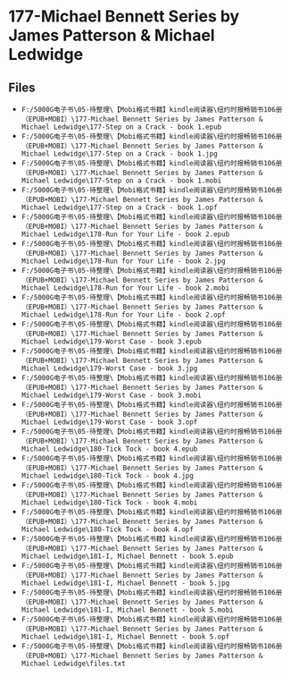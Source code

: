 # 177-Michael Bennett Series by James Patterson & Michael Ledwidge

## Files

- `F:/5000G电子书\05-待整理\【Mobi格式书籍】kindle阅读器\纽约时报畅销书106册（EPUB+MOBI）\177-Michael Bennett Series by James Patterson & Michael Ledwidge\177-Step on a Crack - book 1.epub`
- `F:/5000G电子书\05-待整理\【Mobi格式书籍】kindle阅读器\纽约时报畅销书106册（EPUB+MOBI）\177-Michael Bennett Series by James Patterson & Michael Ledwidge\177-Step on a Crack - book 1.jpg`
- `F:/5000G电子书\05-待整理\【Mobi格式书籍】kindle阅读器\纽约时报畅销书106册（EPUB+MOBI）\177-Michael Bennett Series by James Patterson & Michael Ledwidge\177-Step on a Crack - book 1.mobi`
- `F:/5000G电子书\05-待整理\【Mobi格式书籍】kindle阅读器\纽约时报畅销书106册（EPUB+MOBI）\177-Michael Bennett Series by James Patterson & Michael Ledwidge\177-Step on a Crack - book 1.opf`
- `F:/5000G电子书\05-待整理\【Mobi格式书籍】kindle阅读器\纽约时报畅销书106册（EPUB+MOBI）\177-Michael Bennett Series by James Patterson & Michael Ledwidge\178-Run for Your Life - book 2.epub`
- `F:/5000G电子书\05-待整理\【Mobi格式书籍】kindle阅读器\纽约时报畅销书106册（EPUB+MOBI）\177-Michael Bennett Series by James Patterson & Michael Ledwidge\178-Run for Your Life - book 2.jpg`
- `F:/5000G电子书\05-待整理\【Mobi格式书籍】kindle阅读器\纽约时报畅销书106册（EPUB+MOBI）\177-Michael Bennett Series by James Patterson & Michael Ledwidge\178-Run for Your Life - book 2.mobi`
- `F:/5000G电子书\05-待整理\【Mobi格式书籍】kindle阅读器\纽约时报畅销书106册（EPUB+MOBI）\177-Michael Bennett Series by James Patterson & Michael Ledwidge\178-Run for Your Life - book 2.opf`
- `F:/5000G电子书\05-待整理\【Mobi格式书籍】kindle阅读器\纽约时报畅销书106册（EPUB+MOBI）\177-Michael Bennett Series by James Patterson & Michael Ledwidge\179-Worst Case - book 3.epub`
- `F:/5000G电子书\05-待整理\【Mobi格式书籍】kindle阅读器\纽约时报畅销书106册（EPUB+MOBI）\177-Michael Bennett Series by James Patterson & Michael Ledwidge\179-Worst Case - book 3.jpg`
- `F:/5000G电子书\05-待整理\【Mobi格式书籍】kindle阅读器\纽约时报畅销书106册（EPUB+MOBI）\177-Michael Bennett Series by James Patterson & Michael Ledwidge\179-Worst Case - book 3.mobi`
- `F:/5000G电子书\05-待整理\【Mobi格式书籍】kindle阅读器\纽约时报畅销书106册（EPUB+MOBI）\177-Michael Bennett Series by James Patterson & Michael Ledwidge\179-Worst Case - book 3.opf`
- `F:/5000G电子书\05-待整理\【Mobi格式书籍】kindle阅读器\纽约时报畅销书106册（EPUB+MOBI）\177-Michael Bennett Series by James Patterson & Michael Ledwidge\180-Tick Tock - book 4.epub`
- `F:/5000G电子书\05-待整理\【Mobi格式书籍】kindle阅读器\纽约时报畅销书106册（EPUB+MOBI）\177-Michael Bennett Series by James Patterson & Michael Ledwidge\180-Tick Tock - book 4.jpg`
- `F:/5000G电子书\05-待整理\【Mobi格式书籍】kindle阅读器\纽约时报畅销书106册（EPUB+MOBI）\177-Michael Bennett Series by James Patterson & Michael Ledwidge\180-Tick Tock - book 4.mobi`
- `F:/5000G电子书\05-待整理\【Mobi格式书籍】kindle阅读器\纽约时报畅销书106册（EPUB+MOBI）\177-Michael Bennett Series by James Patterson & Michael Ledwidge\180-Tick Tock - book 4.opf`
- `F:/5000G电子书\05-待整理\【Mobi格式书籍】kindle阅读器\纽约时报畅销书106册（EPUB+MOBI）\177-Michael Bennett Series by James Patterson & Michael Ledwidge\181-I, Michael Bennett - book 5.epub`
- `F:/5000G电子书\05-待整理\【Mobi格式书籍】kindle阅读器\纽约时报畅销书106册（EPUB+MOBI）\177-Michael Bennett Series by James Patterson & Michael Ledwidge\181-I, Michael Bennett - book 5.jpg`
- `F:/5000G电子书\05-待整理\【Mobi格式书籍】kindle阅读器\纽约时报畅销书106册（EPUB+MOBI）\177-Michael Bennett Series by James Patterson & Michael Ledwidge\181-I, Michael Bennett - book 5.mobi`
- `F:/5000G电子书\05-待整理\【Mobi格式书籍】kindle阅读器\纽约时报畅销书106册（EPUB+MOBI）\177-Michael Bennett Series by James Patterson & Michael Ledwidge\181-I, Michael Bennett - book 5.opf`
- `F:/5000G电子书\05-待整理\【Mobi格式书籍】kindle阅读器\纽约时报畅销书106册（EPUB+MOBI）\177-Michael Bennett Series by James Patterson & Michael Ledwidge\files.txt`
